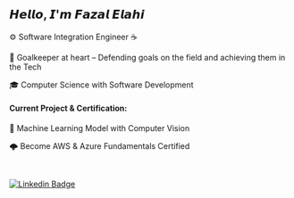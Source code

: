 ## 𝙃𝙚𝙡𝙡𝙤, 𝙄'𝙢 𝙁𝙖𝙯𝙖𝙡 𝙀𝙡𝙖𝙝𝙞

⚙️ Software Integration Engineer ☕  

🥅 Goalkeeper at heart – Defending goals on the field and achieving them in the Tech

🎓 Computer Science with Software Development  
 
#### Current Project & Certification:  

🤖 Machine Learning Model with Computer Vision

🌩️ Become AWS & Azure Fundamentals Certified

<br>

[![Linkedin Badge](https://img.shields.io/badge/-Profile-blue?style=flat&logo=Linkedin&logoColor=white&link=https://https://www.linkedin.com/in/fazal-elahi/)](https://www.linkedin.com/in/fazal-elahi/)  
